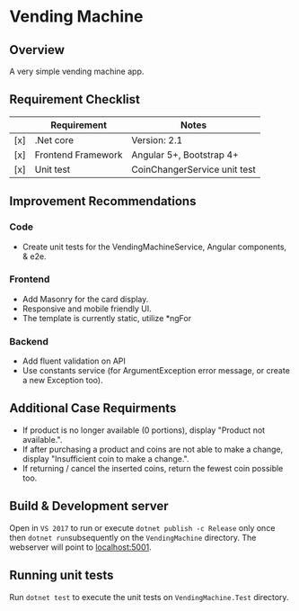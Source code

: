 # Vending Machine

## Overview
A very simple vending machine app. 

## Requirement Checklist
| |Requirement | Notes |
|--|--|--|
| [x] | .Net core | Version: 2.1 | 
| [x] | Frontend Framework | Angular 5+, Bootstrap 4+  |
| [x] | Unit test | CoinChangerService unit test |

## Improvement Recommendations

### Code
- Create unit tests for the VendingMachineService, Angular components, & e2e.

### Frontend
- Add Masonry for the card display.
- Responsive and mobile friendly UI.
- The template is currently static, utilize \*ngFor

### Backend
- Add fluent validation on API
- Use constants service (for ArgumentException error message, or create a new Exception too).

## Additional Case Requirments
- If product is no longer available (0 portions), display "Product not available.". 
- If after purchasing a product and coins are not able to make a change, display "Insufficient coin to make a change.".
- If returning / cancel the inserted coins, return the fewest coin possible too.


## Build & Development server
Open in `VS 2017` to run or execute `dotnet publish -c Release` only once then `dotnet run`subsequently on the `VendingMachine` directory. The webserver will point to [localhost:5001](https://localhost:5001).

## Running unit tests
Run `dotnet test` to execute the unit tests on `VendingMachine.Test` directory.

